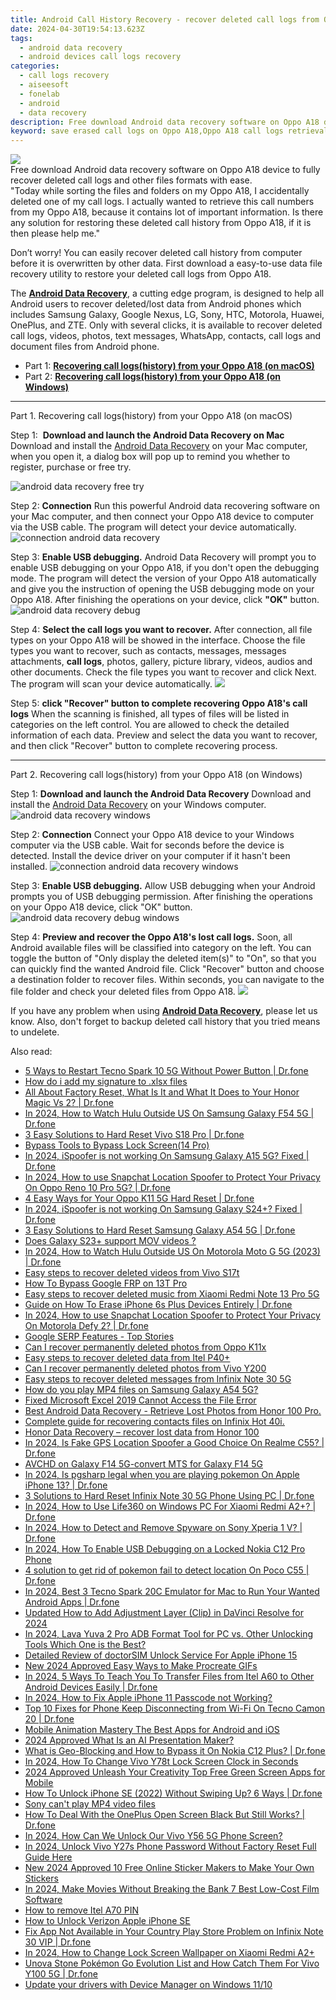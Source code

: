 ```yaml
---
title: Android Call History Recovery - recover deleted call logs from Oppo A18
date: 2024-04-30T19:54:13.623Z
tags: 
  - android data recovery
  - android devices call logs recovery
categories: 
  - call logs recovery
  - aiseesoft
  - fonelab
  - android
  - data recovery
description: Free download Android data recovery software on Oppo A18 device to fully recover deleted call logs and other files formats with ease.
keyword: save erased call logs on Oppo A18,Oppo A18 call logs retrieval,undelete call numbers from Oppo A18,recover lost recent calls from Oppo A18,restore deleted call history on Oppo A18,Regain missing call history on Oppo A18,get back deleted call history from Oppo A18 android,how to recover call history Oppo A18,call history disappear Oppo A18,how to get call history back from Oppo A18,Oppo A18 reset but recover call history,how to recover call history on Oppo A18
---
```


<img src="https://img0mobiles.techidaily.com/images/best-assets/devices/oppo/oppo-a18/2.jpg" class="atpl-imgstyle"  />

<div class="atpl-content atpl-for-fonelab-android recover-call-logs">

<div class="atpl-post-description-part-1">
Free download Android data recovery software on Oppo A18 device to fully recover deleted call logs and other files formats with ease.
</div>



<div class="atpl-post-description-part-2">
<div class="tpl-content-sub-paragraph-question">
    "Today while sorting the files and folders on my Oppo A18, I accidentally deleted one of my call logs. I actually wanted to retrieve this call numbers from my Oppo A18, because it contains lot of important information. Is there any solution for restoring these deleted call history from Oppo A18, if it is then please help me."
</div>
<div class="tpl-content-sub-paragraph-content">
  <p>
    Don’t worry! You can easily recover deleted call history from computer before it is overwritten by other data. First download a easy-to-use data file recovery utility to restore your deleted call logs from Oppo A18.
  </p>
</div>
</div>

<div class="atpl-post-description-part-3">
<div class="tpl-content-sub-paragraph-normal">
<p>
    The <a href="https://tools.techidaily.com/aiseesoft-android-data-recovery/" ><strong>Android Data Recovery</strong></a>, a cutting edge program, is designed to help all Android users to recover deleted/lost data from Android phones which includes Samsung Galaxy, Google Nexus, LG, Sony, HTC, Motorola, Huawei, OnePlus, and ZTE. Only with several clicks, it is available to recover deleted call logs, videos, photos, text messages, WhatsApp, contacts, call logs and document files from Android phone.
</p>
</div>
</div>

<ul>
  <li>Part 1: <strong><a href="#p1"> Recovering call logs(history) from your Oppo A18  (on macOS)</a></strong></li>
  <li>Part 2: <strong><a href="#p2"> Recovering call logs(history) from your Oppo A18  (on Windows)</a></strong></li>
</ul>


<!-- Part 1 -->
<a id="p1" name="p1" ></a><hr>

<div>
  <span class="atpl-step-part-style">Part 1. Recovering call logs(history) from your Oppo A18 (on macOS)</span>
</div>

<span class="atpl-stepstyle-a"><span>Step 1: </span></span> <strong>Download and launch the Android Data Recovery on Mac</strong>
Download and install the <a href="https://tools.techidaily.com/aiseesoft-android-data-recovery/" >Android Data Recovery</a> on your Mac computer, when you open it, a dialog box will pop up to remind you whether to register, purchase or free try.

<img src="https://tools.techidaily.com/images/apps/aiseesoft/android-data-recovery/mac-free-try.png" class="atpl-imgstyle" alt="android data recovery free try" />

<span class="atpl-stepstyle-a"><span>Step 2: </span></span> <strong>Connection</strong>
Run this powerful Android data recovering software on your Mac computer, and then connect your Oppo A18 device to computer via the USB cable. The program will detect your device automatically.
<img src="https://tools.techidaily.com/images/apps/aiseesoft/android-data-recovery/mac-connection-interface.jpg" class="atpl-imgstyle" alt="connection android data recovery" />

<span class="atpl-stepstyle-a"><span>Step 3: </span></span> <strong>Enable USB debugging.</strong>
Android Data Recovery will prompt you to enable USB debugging on your Oppo A18, if you don't open the debugging mode. The program will detect the version of your Oppo A18 automatically and give you the instruction of opening the USB debugging mode on your Oppo A18. After finishing the operations on your device, click <strong>"OK"</strong> button.
<img src="https://tools.techidaily.com/images/apps/aiseesoft/android-data-recovery/mac-android-usb-debug.jpg"  class="atpl-imgstyle" alt="android data recovery debug" />

<span class="atpl-stepstyle-a"><span>Step 4: </span></span> <strong>Select the call logs you want to recover.</strong>
After connection, all file types on your Oppo A18 will be showed in the interface. Choose the file types you want to recover, such as contacts, messages, messages attachments, <b>call logs</b>, photos, gallery, picture library, videos, audios and other documents. Check the file types you want to recover and click Next. The program will scan your device automatically.
<img src="https://tools.techidaily.com/images/apps/aiseesoft/android-data-recovery/mac-choose-type-call-logs.jpg" class="atpl-imgstyle"  />

<span class="atpl-stepstyle-a"><span>Step 5: </span></span> <strong>click "Recover" button to  complete recovering Oppo A18's call logs</strong>
When the scanning is finished, all types of files will be listed in categories on the left control. You are allowed to check the detailed information of each data. Preview and select the data you want to recover, and then click "Recover" button to complete recovering process.


<a id="p2" name="p2"></a><hr>

<!-- Part 2 -->
<div>
  <span class="atpl-step-part-style">Part 2. Recovering call logs(history) from your Oppo A18 (on Windows)</span>
</div>

<span class="atpl-stepstyle-a"><span>Step 1: </span></span> <strong>Download and launch the Android Data Recovery</strong>
Download and install the <a href="https://tools.techidaily.com/aiseesoft-android-data-recovery/" >Android Data Recovery</a> on your Windows computer.
<img src="https://tools.techidaily.com/images/apps/aiseesoft/android-data-recovery/win-start-interface.png"  class="atpl-imgstyle" alt="android data recovery windows" />

<span class="atpl-stepstyle-a"><span>Step 2: </span></span> <strong>Connection</strong>
Connect your Oppo A18 device to your Windows computer via the USB cable. Wait for seconds before the device is detected. Install the device driver on your computer if it hasn't been installed.
<img src="https://tools.techidaily.com/images/apps/aiseesoft/android-data-recovery/win-connection-interface.png" class="atpl-imgstyle" alt="connection android data recovery windows" />

<span class="atpl-stepstyle-a"><span>Step 3: </span></span> <strong>Enable USB debugging.</strong>
Allow USB debugging when your Android prompts you of USB debugging permission. After finishing the operations on your Oppo A18 device, click "OK" button.
<img src="https://tools.techidaily.com/images/apps/aiseesoft/android-data-recovery/win-android-usb-debug.png" class="atpl-imgstyle" alt="android data recovery debug windows" />

<span class="atpl-stepstyle-a"><span>Step 4: </span></span> <strong>Preview and recover the Oppo A18's lost call logs.</strong>
Soon, all Android available files will be classified into category on the left. You can toggle the button of "Only display the deleted item(s)" to "On", so that you can quickly find the wanted Android file. Click "Recover" button and choose a destination folder to recover files. Within seconds, you can navigate to the file folder and check your deleted files from Oppo A18.
<img src="https://tools.techidaily.com/images/apps/aiseesoft/android-data-recovery/win-recover-call-logs.png" class="atpl-imgstyle"  />

<div class="atpl-post-description-part-4">
<div class="tpl-content-sub-paragraph-normal">
    <p>
        If you have any problem when using <a href="https://tools.techidaily.com/aiseesoft-android-data-recovery/" ><strong>Android Data Recovery</strong></a>, please let us know. Also, don't forget to backup deleted call history that you tried means to undelete.
    </p>
</div>
</div>

<ins class="adsbygoogle"
     style="display:block"
     data-ad-client="ca-pub-7571918770474297"
     data-ad-slot="8358498916"
     data-ad-format="auto"
     data-full-width-responsive="true"></ins>



</div>
<ins class="adsbygoogle"
    style="display:block"
    data-ad-format="autorelaxed"
    data-ad-client="ca-pub-7571918770474297"
    data-ad-slot="1223367746"></ins>

<span class="atpl-alsoreadstyle">Also read:</span>
<div><ul>
<li><a href="https://phone-solutions.techidaily.com/5-ways-to-restart-tecno-spark-10-5g-without-power-button-drfone-by-drfone-reset-android-reset-android/"><u>5 Ways to Restart Tecno Spark 10 5G Without Power Button | Dr.fone</u></a></li>
<li><a href="https://phone-solutions.techidaily.com/how-do-i-add-my-signature-to-xlsx-files-by-ldigisigner-sign-a-excel-sign-a-excel/"><u>How do i add my signature to .xlsx files</u></a></li>
<li><a href="https://phone-solutions.techidaily.com/all-about-factory-reset-what-is-it-and-what-it-does-to-your-honor-magic-vs-2-drfone-by-drfone-reset-android-reset-android/"><u>All About Factory Reset, What Is It and What It Does to Your Honor Magic Vs 2? | Dr.fone</u></a></li>
<li><a href="https://phone-solutions.techidaily.com/in-2024-how-to-watch-hulu-outside-us-on-samsung-galaxy-f54-5g-drfone-by-drfone-virtual-android/"><u>In 2024, How to Watch Hulu Outside US On Samsung Galaxy F54 5G | Dr.fone</u></a></li>
<li><a href="https://phone-solutions.techidaily.com/3-easy-solutions-to-hard-reset-vivo-s18-pro-drfone-by-drfone-reset-android-reset-android/"><u>3 Easy Solutions to Hard Reset Vivo S18 Pro | Dr.fone</u></a></li>
<li><a href="https://phone-solutions.techidaily.com/bypass-tools-to-bypass-lock-screen-14-pro-by-drfone-android-unlock-android-unlock/"><u>Bypass Tools to Bypass Lock Screen(14 Pro)</u></a></li>
<li><a href="https://phone-solutions.techidaily.com/in-2024-ispoofer-is-not-working-on-samsung-galaxy-a15-5g-fixed-drfone-by-drfone-virtual-android/"><u>In 2024, iSpoofer is not working On Samsung Galaxy A15 5G? Fixed | Dr.fone</u></a></li>
<li><a href="https://phone-solutions.techidaily.com/in-2024-how-to-use-snapchat-location-spoofer-to-protect-your-privacy-on-oppo-reno-10-pro-5g-drfone-by-drfone-virtual-android/"><u>In 2024, How to use Snapchat Location Spoofer to Protect Your Privacy On Oppo Reno 10 Pro 5G? | Dr.fone</u></a></li>
<li><a href="https://phone-solutions.techidaily.com/4-easy-ways-for-your-oppo-k11-5g-hard-reset-drfone-by-drfone-reset-android-reset-android/"><u>4 Easy Ways for Your Oppo K11 5G Hard Reset | Dr.fone</u></a></li>
<li><a href="https://phone-solutions.techidaily.com/in-2024-ispoofer-is-not-working-on-samsung-galaxy-s24plus-fixed-drfone-by-drfone-virtual-android/"><u>In 2024, iSpoofer is not working On Samsung Galaxy S24+? Fixed | Dr.fone</u></a></li>
<li><a href="https://phone-solutions.techidaily.com/3-easy-solutions-to-hard-reset-samsung-galaxy-a54-5g-drfone-by-drfone-reset-android-reset-android/"><u>3 Easy Solutions to Hard Reset Samsung Galaxy A54 5G | Dr.fone</u></a></li>
<li><a href="https://phone-solutions.techidaily.com/does-galaxy-s23plus-support-mov-videos-by-aiseesoft-video-converter-play-mov-on-android/"><u>Does Galaxy S23+ support MOV videos ?</u></a></li>
<li><a href="https://phone-solutions.techidaily.com/in-2024-how-to-watch-hulu-outside-us-on-motorola-moto-g-5g-2023-drfone-by-drfone-virtual-android/"><u>In 2024, How to Watch Hulu Outside US On Motorola Moto G 5G (2023) | Dr.fone</u></a></li>
<li><a href="https://phone-solutions.techidaily.com/easy-steps-to-recover-deleted-videos-from-vivo-s17t-by-fonelab-android-recover-video/"><u>Easy steps to recover deleted videos from Vivo S17t</u></a></li>
<li><a href="https://phone-solutions.techidaily.com/how-to-bypass-google-frp-on-13t-pro-by-drfone-android-unlock-remove-google-frp/"><u>How To Bypass Google FRP on 13T Pro</u></a></li>
<li><a href="https://phone-solutions.techidaily.com/easy-steps-to-recover-deleted-music-from-xiaomi-redmi-note-13-pro-5g-by-fonelab-android-recover-music/"><u>Easy steps to recover deleted music from Xiaomi Redmi Note 13 Pro 5G</u></a></li>
<li><a href="https://phone-solutions.techidaily.com/guide-on-how-to-erase-iphone-6s-plus-devices-entirely-drfone-by-drfone-ios-full-data-eraser-ios-full-data-eraser/"><u>Guide on How To Erase iPhone 6s Plus Devices Entirely | Dr.fone</u></a></li>
<li><a href="https://phone-solutions.techidaily.com/in-2024-how-to-use-snapchat-location-spoofer-to-protect-your-privacy-on-motorola-defy-2-drfone-by-drfone-virtual-android/"><u>In 2024, How to use Snapchat Location Spoofer to Protect Your Privacy On Motorola Defy 2? | Dr.fone</u></a></li>
<li><a href="https://phone-solutions.techidaily.com/google-serp-features-top-stories-by-link-assistant-rank-tracker-serp-analysis-serp-analysis/"><u>Google SERP Features - Top Stories</u></a></li>
<li><a href="https://phone-solutions.techidaily.com/can-i-recover-permanently-deleted-photos-from-oppo-k11x-by-stellar-photo-recovery-android-mobile-photo-recover/"><u>Can I recover permanently deleted photos from Oppo K11x</u></a></li>
<li><a href="https://phone-solutions.techidaily.com/easy-steps-to-recover-deleted-data-from-itel-p40plus-by-fonelab-android-recover-data/"><u>Easy steps to recover deleted data from Itel P40+</u></a></li>
<li><a href="https://phone-solutions.techidaily.com/can-i-recover-permanently-deleted-photos-from-vivo-y200-by-stellar-photo-recovery-android-mobile-photo-recover/"><u>Can I recover permanently deleted photos from Vivo Y200</u></a></li>
<li><a href="https://phone-solutions.techidaily.com/easy-steps-to-recover-deleted-messages-from-infinix-note-30-5g-by-fonelab-android-recover-messages/"><u>Easy steps to recover deleted messages from Infinix Note 30 5G</u></a></li>
<li><a href="https://phone-solutions.techidaily.com/how-do-you-play-mp4-files-on-samsung-galaxy-a54-5g-by-aiseesoft-video-converter-play-mp4-on-android/"><u>How do you play MP4 files on Samsung Galaxy A54 5G?</u></a></li>
<li><a href="https://phone-solutions.techidaily.com/fixed-microsoft-excel-2019-cannot-access-the-file-error-by-stellar-guide/"><u>Fixed Microsoft Excel 2019 Cannot Access the File Error</u></a></li>
<li><a href="https://phone-solutions.techidaily.com/best-android-data-recovery-retrieve-lost-photos-from-honor-100-pro-by-fonelab-android-recover-photos/"><u>Best Android Data Recovery - Retrieve Lost Photos from Honor 100 Pro.</u></a></li>
<li><a href="https://phone-solutions.techidaily.com/complete-guide-for-recovering-contacts-files-on-infinix-hot-40i-by-fonelab-android-recover-contacts/"><u>Complete guide for recovering contacts files on Infinix Hot 40i.</u></a></li>
<li><a href="https://phone-solutions.techidaily.com/honor-data-recovery-recover-lost-data-from-honor-100-by-fonelab-android-recover-data/"><u>Honor Data Recovery – recover lost data from Honor 100</u></a></li>
<li><a href="https://phone-solutions.techidaily.com/in-2024-is-fake-gps-location-spoofer-a-good-choice-on-realme-c55-drfone-by-drfone-virtual-android/"><u>In 2024, Is Fake GPS Location Spoofer a Good Choice On Realme C55? | Dr.fone</u></a></li>
<li><a href="https://phone-solutions.techidaily.com/avchd-on-galaxy-f14-5g-convert-mts-for-galaxy-f14-5g-by-aiseesoft-video-converter-play-mts-on-android/"><u>AVCHD on Galaxy F14 5G-convert MTS for Galaxy F14 5G</u></a></li>
<li><a href="https://phone-solutions.techidaily.com/in-2024-is-pgsharp-legal-when-you-are-playing-pokemon-on-apple-iphone-13-drfone-by-drfone-virtual-ios/"><u>In 2024, Is pgsharp legal when you are playing pokemon On Apple iPhone 13? | Dr.fone</u></a></li>
<li><a href="https://phone-solutions.techidaily.com/3-solutions-to-hard-reset-infinix-note-30-5g-phone-using-pc-drfone-by-drfone-reset-android-reset-android/"><u>3 Solutions to Hard Reset Infinix Note 30 5G Phone Using PC | Dr.fone</u></a></li>
<li><a href="https://phone-solutions.techidaily.com/in-2024-how-to-use-life360-on-windows-pc-for-xiaomi-redmi-a2plus-drfone-by-drfone-virtual-android/"><u>In 2024, How to Use Life360 on Windows PC For Xiaomi Redmi A2+? | Dr.fone</u></a></li>
<li><a href="https://android-location-track.techidaily.com/in-2024-how-to-detect-and-remove-spyware-on-sony-xperia-1-v-drfone-by-drfone-virtual-android/"><u>In 2024, How to Detect and Remove Spyware on Sony Xperia 1 V? | Dr.fone</u></a></li>
<li><a href="https://easy-unlock-android.techidaily.com/in-2024-how-to-enable-usb-debugging-on-a-locked-nokia-c12-pro-phone-by-drfone-android/"><u>In 2024, How To Enable USB Debugging on a Locked Nokia C12 Pro Phone</u></a></li>
<li><a href="https://pokemon-go-android.techidaily.com/4-solution-to-get-rid-of-pokemon-fail-to-detect-location-on-poco-c55-drfone-by-drfone-virtual-android/"><u>4 solution to get rid of pokemon fail to detect location On Poco C55 | Dr.fone</u></a></li>
<li><a href="https://screen-mirror.techidaily.com/in-2024-best-3-tecno-spark-20c-emulator-for-mac-to-run-your-wanted-android-apps-drfone-by-drfone-android/"><u>In 2024, Best 3 Tecno Spark 20C Emulator for Mac to Run Your Wanted Android Apps | Dr.fone</u></a></li>
<li><a href="https://ai-editing-video.techidaily.com/updated-how-to-add-adjustment-layer-clip-in-davinci-resolve-for-2024/"><u>Updated How to Add Adjustment Layer (Clip) in DaVinci Resolve for 2024</u></a></li>
<li><a href="https://android-frp.techidaily.com/in-2024-lava-yuva-2-pro-adb-format-tool-for-pc-vs-other-unlocking-tools-which-one-is-the-best-by-drfone-android/"><u>In 2024, Lava Yuva 2 Pro ADB Format Tool for PC vs. Other Unlocking Tools Which One is the Best?</u></a></li>
<li><a href="https://ios-unlock.techidaily.com/detailed-review-of-doctorsim-unlock-service-for-apple-iphone-15-by-drfone-ios/"><u>Detailed Review of doctorSIM Unlock Service For Apple iPhone 15</u></a></li>
<li><a href="https://ai-editing-video.techidaily.com/new-2024-approved-easy-ways-to-make-procreate-gifs/"><u>New 2024 Approved Easy Ways to Make Procreate GIFs</u></a></li>
<li><a href="https://android-transfer.techidaily.com/in-2024-5-ways-to-teach-you-to-transfer-files-from-itel-a60-to-other-android-devices-easily-drfone-by-drfone-transfer-from-android-transfer-from-android/"><u>In 2024, 5 Ways To Teach You To Transfer Files from Itel A60 to Other Android Devices Easily | Dr.fone</u></a></li>
<li><a href="https://ios-unlock.techidaily.com/in-2024-how-to-fix-apple-iphone-11-passcode-not-working-by-drfone-ios/"><u>In 2024, How to Fix Apple iPhone 11 Passcode not Working?</u></a></li>
<li><a href="https://howto.techidaily.com/top-10-fixes-for-phone-keep-disconnecting-from-wi-fi-on-tecno-camon-20-drfone-by-drfone-fix-android-problems-fix-android-problems/"><u>Top 10 Fixes for Phone Keep Disconnecting from Wi-Fi On Tecno Camon 20 | Dr.fone</u></a></li>
<li><a href="https://ai-vdieo-software.techidaily.com/mobile-animation-mastery-the-best-apps-for-android-and-ios/"><u>Mobile Animation Mastery The Best Apps for Android and iOS</u></a></li>
<li><a href="https://ai-voice-clone.techidaily.com/2024-approved-what-is-an-ai-presentation-maker/"><u>2024 Approved What Is an AI Presentation Maker?</u></a></li>
<li><a href="https://fake-location.techidaily.com/what-is-geo-blocking-and-how-to-bypass-it-on-nokia-c12-plus-drfone-by-drfone-virtual-android/"><u>What is Geo-Blocking and How to Bypass it On Nokia C12 Plus? | Dr.fone</u></a></li>
<li><a href="https://android-unlock.techidaily.com/in-2024-how-to-change-vivo-y78t-lock-screen-clock-in-seconds-by-drfone-android/"><u>In 2024, How To Change Vivo Y78t Lock Screen Clock in Seconds</u></a></li>
<li><a href="https://ai-video-apps.techidaily.com/2024-approved-unleash-your-creativity-top-free-green-screen-apps-for-mobile/"><u>2024 Approved Unleash Your Creativity Top Free Green Screen Apps for Mobile</u></a></li>
<li><a href="https://iphone-unlock.techidaily.com/how-to-unlock-iphone-se-2022-without-swiping-up-6-ways-drfone-by-drfone-ios/"><u>How To Unlock iPhone SE (2022) Without Swiping Up? 6 Ways | Dr.fone</u></a></li>
<li><a href="https://techidaily.com/sony-can-t-play-mp4-video-files-by-aiseesoft-video-converter-play-mp4-on-android/"><u>Sony  can't play MP4 video files</u></a></li>
<li><a href="https://change-location.techidaily.com/how-to-deal-with-the-oneplus-open-screen-black-but-still-works-drfone-by-drfone-fix-android-problems-fix-android-problems/"><u>How To Deal With the OnePlus Open Screen Black But Still Works? | Dr.fone</u></a></li>
<li><a href="https://android-unlock.techidaily.com/in-2024-how-can-we-unlock-our-vivo-y56-5g-phone-screen-by-drfone-android/"><u>In 2024, How Can We Unlock Our Vivo Y56 5G Phone Screen?</u></a></li>
<li><a href="https://android-unlock.techidaily.com/in-2024-unlock-vivo-y27s-phone-password-without-factory-reset-full-guide-here-by-drfone-android/"><u>In 2024, Unlock Vivo Y27s Phone Password Without Factory Reset Full Guide Here</u></a></li>
<li><a href="https://meme-emoji.techidaily.com/new-2024-approved-10-free-online-sticker-makers-to-make-your-own-stickers/"><u>New 2024 Approved 10 Free Online Sticker Makers to Make Your Own Stickers</u></a></li>
<li><a href="https://ai-video-apps.techidaily.com/in-2024-make-movies-without-breaking-the-bank-7-best-low-cost-film-software/"><u>In 2024, Make Movies Without Breaking the Bank 7 Best Low-Cost Film Software</u></a></li>
<li><a href="https://blog-min.techidaily.com/how-to-remove-itel-a70-pin-by-drfone-android-unlock-android-unlock/"><u>How to remove Itel A70 PIN</u></a></li>
<li><a href="https://sim-unlock.techidaily.com/how-to-unlock-verizon-apple-iphone-se-by-drfone-ios/"><u>How to Unlock Verizon Apple iPhone SE</u></a></li>
<li><a href="https://howto.techidaily.com/fix-app-not-available-in-your-country-play-store-problem-on-infinix-note-30-vip-drfone-by-drfone-fix-android-problems-fix-android-problems/"><u>Fix App Not Available in Your Country Play Store Problem on Infinix Note 30 VIP | Dr.fone</u></a></li>
<li><a href="https://unlock-android.techidaily.com/in-2024-how-to-change-lock-screen-wallpaper-on-xiaomi-redmi-a2plus-by-drfone-android/"><u>In 2024, How to Change Lock Screen Wallpaper on Xiaomi Redmi A2+</u></a></li>
<li><a href="https://change-location.techidaily.com/unova-stone-pokemon-go-evolution-list-and-how-catch-them-for-vivo-y100-5g-drfone-by-drfone-virtual-android/"><u>Unova Stone Pokémon Go Evolution List and How Catch Them For Vivo Y100 5G | Dr.fone</u></a></li>
<li><a href="https://techidaily.com/update-your-drivers-with-device-manager-on-windows-1110-by-drivereasy-guide/"><u>Update your drivers with Device Manager on Windows 11/10</u></a></li>
</ul></div>

